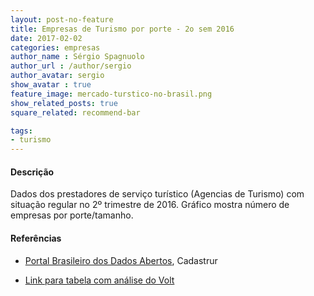 ```yaml
---
layout: post-no-feature
title: Empresas de Turismo por porte - 2o sem 2016
date: 2017-02-02
categories: empresas
author_name : Sérgio Spagnuolo
author_url : /author/sergio
author_avatar: sergio
show_avatar : true
feature_image: mercado-turstico-no-brasil.png
show_related_posts: true
square_related: recommend-bar

tags:
- turismo
---
```



#### Descrição
Dados dos prestadores de serviço turístico (Agencias de Turismo) com situação regular no 2º trimestre de 2016. Gráfico mostra número de empresas por porte/tamanho.

#### Referências

* [Portal Brasileiro dos Dados Abertos](http://dados.gov.br/dataset/cadastur-pj-agencia/resource/7bab4346-fa6e-4493-b9ad-d179cce4b851), Cadastrur

* [Link para tabela com análise do Volt](https://docs.google.com/spreadsheets/d/1Z95pBybnd2Hs1BztPSbDNWpW9BWm9Lg8sdHe6cL-oSc/edit?usp=sharing)
